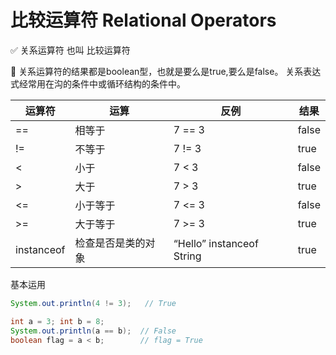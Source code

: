 # 比较运算符 Relational Operators


✅ 关系运算符 也叫 比较运算符

📌 关系运算符的结果都是boolean型，也就是要么是true,要么是false。
关系表达式经常用在沟的条件中或循环结构的条件中。

| 运算符 | 运算 | 反例 | 结果 |
| --- | --- | --- | --- |
| == | 相等于 | 7 == 3 | false |
| != | 不等于 | 7 != 3 | true |
| < | 小于 | 7 < 3 | false |
| > | 大于 | 7 > 3 | true |
| <= | 小于等于 | 7 <= 3 | false |
| >= | 大于等于 | 7 >= 3 | true |
| instanceof | 检查是否是类的对象 | “Hello” instanceof String | true |

基本运用

```java
System.out.println(4 != 3);   // True

int a = 3; int b = 8;
System.out.println(a == b);  // False
boolean flag = a < b;        // flag = True
```